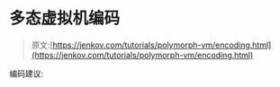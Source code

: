 # 多态虚拟机编码

> 原文:[https://jenkov.com/tutorials/polymorph-vm/encoding.html](https://jenkov.com/tutorials/polymorph-vm/encoding.html)

编码建议: